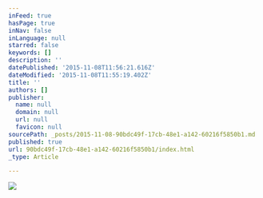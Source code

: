 ```yaml
---
inFeed: true
hasPage: true
inNav: false
inLanguage: null
starred: false
keywords: []
description: ''
datePublished: '2015-11-08T11:56:21.616Z'
dateModified: '2015-11-08T11:55:19.402Z'
title: ''
authors: []
publisher:
  name: null
  domain: null
  url: null
  favicon: null
sourcePath: _posts/2015-11-08-90bdc49f-17cb-48e1-a142-60216f5850b1.md
published: true
url: 90bdc49f-17cb-48e1-a142-60216f5850b1/index.html
_type: Article

---
```

![](https://the-grid-user-content.s3-us-west-2.amazonaws.com/f51fabfe-d93b-4b69-b3fb-d254d1b2ea70.jpg)